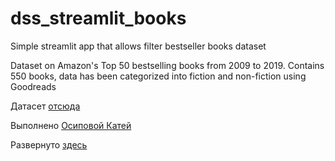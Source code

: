 # dss_streamlit_books
Simple streamlit app that allows filter bestseller books dataset

Dataset on Amazon's Top 50 bestselling books from 2009 to 2019. Contains 550 books, data has been categorized into fiction and non-fiction using Goodreads

Датасет [отсюда](https://www.kaggle.com/datasets/sootersaalu/amazon-top-50-bestselling-books-2009-2019)

Выполнено [Осиповой Катей](https://stepik.org/users/67946818/profile)

Развернуто [здесь](https://bestsellers.streamlit.app/)
